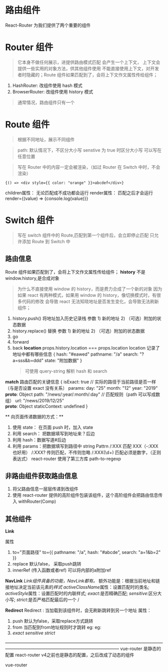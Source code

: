 # 路由组件

React-Router 为我们提供了两个重要的组件

# Router 组件

> 它本身不做任何展示，进提供路由模式匹配
> 会产生一个上下文， 上下文会提供一些实用的对象方法，供其他组件使用
> 不能直接使用上下文，对开发者时隐藏的；Route 组件如果匹配到了，会将上下文作文属性传给组件；

1. HashRouter: 改组件使用 hash 模式
2. BrowserRouter: 改组件使用 history 模式

> 通常情况，路由组件只有一个

# Route 组件

> 根据不同地址，展示不同组件

<route path="匹配的路径" component="要显示的组件"/>

> path: 默认情况下，不区分大小写 senstive 为 true 时区分大小写
> 可以写在任意位置

> 写在 Router 中的内容一定会被渲染，（如过 Router 在 Switch 中时，不会渲染）
> <Route path="/content">

    {() => <div style={{ color: "orange" }}>abcdef</div>}

  </Route>
children属性： 无论匹配成不成功都会运行
render属性：  匹配之后才会运行
render={(value) => {console.log(value)}}

# Switch 组件

> 写在 switch 组件中的 Route,匹配到第一个组件后，会立即停止匹配
> 只允许添加 Route 到 Switch 中

## 路由信息

Route 组件如果匹配到了，会将上下文作文属性传给组件；
**history**
不是 window.history,是合成对象

> 为什么不直接使用 window 的 history，而是费力合成了一个新的对象
> 因为如果 react 有两种模式，如果用 window 的 history，像切换模式时，有很多代码的修改
> 会导致 react 无法知晓地址是否发生变化，会导致无法刷新组件；

1. history.push() 将地址加入历史记录栈
   参数 1) 新的地址 2) （可选）附加的状态数据
2. history.replace() 替换
   参数 1) 新的地址 2) （可选）附加的状态数据
3. go
4. forward
5. back
   **location**
   props.history.location === props.location
   location 记录了地址中都有哪些信息
   {
   hash: "#eawed"
   pathname: "/a"
   search: "?a=sss&b=ddd"
   state: "附加数据"
   }
   > 可使用 query-string 解析 hash 和 search

**match**
路由匹配的关键信息
{
isExact: true // 实际的路径于当前路径是否一样（与是否设置 exact 没有关系）
params:
day: "25"
month: "12"
year: "2019"
**proto**: Object
path: "/news/:year/:month/:day" // 匹配规则（path 可以写成数组）
url: "/news/2019/12/25"  
 **proto**: Object
staticContext: undefined
}

** 向页面传递数据的方式：**

1. 使用 state： 在页面 push 时，加入 state
2. 利用 search： 把数据填写到地址来？后边
3. 利用 hash：数据写道#后边
4. 利用 params：把数据填写到路径中
   <Route path="/news/:year/:month/:day" exact component={News}></Route>
   string Pattrn /:XXX 匹配 XXX（-:XXX 也好用）
   /:XXX? 传则匹配，不传则忽略
   /:XXX(\d+) 匹配必须是数字，（正则表达式）
   react-router 使用了第三方库 path-to-regexp

## 非路由组件获取路由信息

1. 将父路由信息一层层传递到改组件
2. 使用 react-router 提供的高阶组件包装该组件，这个高阶组件会把路由信息传入 withRouter(Comp)

## 其他组件

**Link**

属性

1. to="页面路径"
   to={{
      pathname: "/a",
      hash: "#abcde",
      search: "a=1&b=2"
  }}
2. replace 
  默认false， 采取push跳转
3. innerRef (传入函数或者ref)
  可以将内部的a附加ref

**NavLink**
*Link组件具备的功能，NavLink都有。*
额外功能是：根据当前地址和链接地址决定当前该元素的*样式*
*activeClassName*属性：设置匹配时的类名;
*activeStyle*属性：设置匹配时的内联样式;
*exact*:是否精确匹配;
*sensitive*:区分大小写;
*strict*:是否严格匹配最后的一个 /

**Redirect**
Redirect : 当加载到该组件时，会无刷新跳转到另一个地址
属性：
1. push
  默认为false，采取replace方式跳转
2. from
  当匹配到from地址规则时才跳转
  eg: <Redirect from="/abc" to="/a"></Redirect>
  eg: <Redirect from="/abc/:id" to="/a"></Redirect>
3. *exact* *sensitive* *strict*

——————————————————————————————————————————————————————————————
vue-router 是静态的配置
react-router v4之前也是静态的配置，之后改成了动态的组件

vue-router
